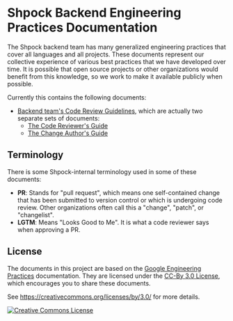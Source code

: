 # Shpock Backend Engineering Practices Documentation

The Shpock backend team has many generalized engineering practices that cover all
languages and all projects. These documents represent our collective experience
of various best practices that we have developed over time. It is possible that
open source projects or other organizations would benefit from this knowledge,
so we work to make it available publicly when possible.

Currently this contains the following documents:

*   [Backend team's Code Review Guidelines](review/index.md), which are actually two
    separate sets of documents:
    *   [The Code Reviewer's Guide](review/reviewer/index.md)
    *   [The Change Author's Guide](review/developer/index.md)

## Terminology

There is some Shpock-internal terminology used in some of these documents:

*   **PR**: Stands for "pull request", which means one self-contained change that
    has been submitted to version control or which is undergoing code review.
    Other organizations often call this a "change", "patch", or "changelist".
*   **LGTM**: Means "Looks Good to Me". It is what a code reviewer says when
    approving a PR.

## License

The documents in this project are based on the [Google Engineering Practices][1]
documentation. They are licensed under the [CC-By 3.0 License](LICENSE), which
encourages you to share these documents.

[1]: https://google.github.io/eng-practices/

See <https://creativecommons.org/licenses/by/3.0/> for more details.

<a rel="license" href="https://creativecommons.org/licenses/by/3.0/"><img alt="Creative Commons License" style="border-width:0" src="https://i.creativecommons.org/l/by/3.0/88x31.png" /></a>
